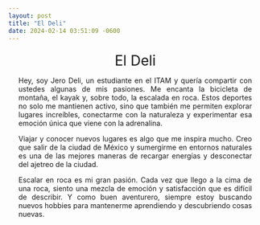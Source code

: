 ```yaml
---
layout: post
title: "El Deli"
date: 2024-02-14 03:51:09 -0600
---
```

<style>
  .post-content {
    max-width: 900px;
    margin: 0 auto;
    padding: 0 20px;
    text-align: justify;
  }
  .post-title {
    text-align: center;
    font-size: 2em;
    margin-top: 20px;
  }
</style>

<div class="post-content">
  <div class="post-title">El Deli</div>
  <p>Hey, soy Jero Deli, un estudiante en el ITAM y quería compartir con ustedes algunas de mis pasiones. Me encanta la bicicleta de montaña, el kayak y, sobre todo, la escalada en roca. Estos deportes no solo me mantienen activo, sino que también me permiten explorar lugares increíbles, conectarme con la naturaleza y experimentar esa emoción única que viene con la adrenalina.</p>

  <p>Viajar y conocer nuevos lugares es algo que me inspira mucho. Creo que salir de la ciudad de México y sumergirme en entornos naturales es una de las mejores maneras de recargar energías y desconectar del ajetreo de la ciudad.</p>

  <p>Escalar en roca es mi gran pasión. Cada vez que llego a la cima de una roca, siento una mezcla de emoción y satisfacción que es difícil de describir. Y como buen aventurero, siempre estoy buscando nuevos hobbies para mantenerme aprendiendo y descubriendo cosas nuevas.</p>
</div>
